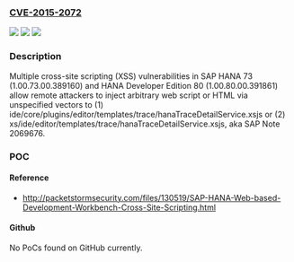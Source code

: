 ### [CVE-2015-2072](https://cve.mitre.org/cgi-bin/cvename.cgi?name=CVE-2015-2072)
![](https://img.shields.io/static/v1?label=Product&message=n%2Fa&color=blue)
![](https://img.shields.io/static/v1?label=Version&message=n%2Fa&color=blue)
![](https://img.shields.io/static/v1?label=Vulnerability&message=n%2Fa&color=brighgreen)

### Description

Multiple cross-site scripting (XSS) vulnerabilities in SAP HANA 73 (1.00.73.00.389160) and HANA Developer Edition 80 (1.00.80.00.391861) allow remote attackers to inject arbitrary web script or HTML via unspecified vectors to (1) ide/core/plugins/editor/templates/trace/hanaTraceDetailService.xsjs or (2) xs/ide/editor/templates/trace/hanaTraceDetailService.xsjs, aka SAP Note 2069676.

### POC

#### Reference
- http://packetstormsecurity.com/files/130519/SAP-HANA-Web-based-Development-Workbench-Cross-Site-Scripting.html

#### Github
No PoCs found on GitHub currently.

